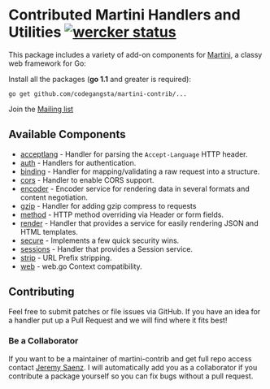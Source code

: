 # Contributed Martini Handlers and Utilities [![wercker status](https://app.wercker.com/status/6e73d91b3a2bdb85a74cd61d380248d7 "wercker status")](https://app.wercker.com/project/bykey/6e73d91b3a2bdb85a74cd61d380248d7)

This package includes a variety of add-on components for [Martini][], a classy web framework for Go:

Install all the packages (**go 1.1** and greater is required):
~~~
go get github.com/codegangsta/martini-contrib/...
~~~

Join the [Mailing list](https://groups.google.com/forum/#!forum/martini-go)

## Available Components
* [acceptlang](https://github.com/codegangsta/martini-contrib/tree/master/acceptlang) - Handler for parsing the `Accept-Language` HTTP header.
* [auth](https://github.com/codegangsta/martini-contrib/tree/master/auth) - Handlers for authentication.
* [binding](https://github.com/codegangsta/martini-contrib/tree/master/binding) - Handler for mapping/validating a raw request into a structure.
* [cors](https://github.com/codegangsta/martini-contrib/tree/master/cors) - Handler to enable CORS support.
* [encoder](https://github.com/codegangsta/martini-contrib/tree/master/encoder) - Encoder service for rendering data in several formats and content negotiation.
* [gzip](https://github.com/codegangsta/martini-contrib/tree/master/gzip) - Handler for adding gzip compress to requests
* [method](https://github.com/codegangsta/martini-contrib/tree/master/method) - HTTP method overriding via Header or form fields.
* [render](https://github.com/codegangsta/martini-contrib/tree/master/render) - Handler that provides a service for easily rendering JSON and HTML templates.
* [secure](https://github.com/codegangsta/martini-contrib/tree/master/secure) - Implements a few quick security wins.
* [sessions](https://github.com/codegangsta/martini-contrib/tree/master/sessions) - Handler that provides a Session service.
* [strip](https://github.com/codegangsta/martini-contrib/tree/master/strip) - URL Prefix stripping.
* [web](https://github.com/codegangsta/martini-contrib/tree/master/web) - web.go Context compatibility.

## Contributing
Feel free to submit patches or file issues via GitHub. If you have an idea for a handler put up a Pull Request and we will find where it fits best!

### Be a Collaborator
If you want to be a maintainer of martini-contrib and get full repo access contact [Jeremy Saenz](http://github.com/codegangsta). I will automatically add you as a collaborator if you contribute a package yourself so you can fix bugs without a pull request.

[Martini]: http://martini.codegangsta.io/
